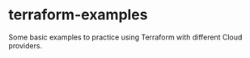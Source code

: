 # terraform-examples
Some basic examples to practice using Terraform with different Cloud providers.
